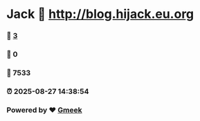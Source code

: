# Jack :link: http://blog.hijack.eu.org 
### :page_facing_up: [3](http://blog.hijack.eu.org/tag.html) 
### :speech_balloon: 0 
### :hibiscus: 7533 
### :alarm_clock: 2025-08-27 14:38:54 
### Powered by :heart: [Gmeek](https://github.com/Meekdai/Gmeek)
